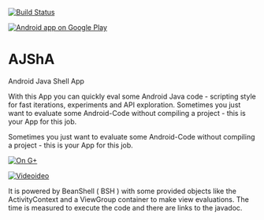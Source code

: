 [![Build Status](https://travis-ci.org/ligi/AJShA.svg?branch=master)](https://travis-ci.org/ligi/AJShA)

[![Android app on Google Play](https://developer.android.com/images/brand/en_app_rgb_wo_60.png)](https://play.google.com/store/apps/details?id=org.ligi.ajsha)

AJShA
=====
Android Java Shell App

With this App you can quickly eval some Android Java code - scripting style for fast iterations, experiments and API exploration.
Sometimes you just want to evaluate some Android-Code without compiling a project - this is your App for this job.

Sometimes you just want to evaluate some Android-Code without compiling a project - this is your App for this job.

[![On G+](https://lh4.googleusercontent.com/-F0ctHAW75oI/U-ytUxmVe_I/AAAAAAAAAC4/VGAZMrRUVlc/w1160-h725-no/device-2014-08-08-192652.png)](https://plus.google.com/109914154706252107323/posts/dCTu91w8Nom)

[![Videoideo](http://img.youtube.com/vi/xAk6puzNk_k/0.jpg)](http://www.youtube.com/watch?v=xAk6puzNk_k)

It is powered by BeanShell ( BSH ) with some provided objects like the ActivityContext and a ViewGroup container to make view evaluations.
The time is measured to execute the code and there are links to the javadoc.


